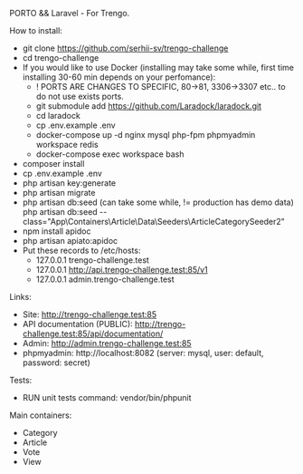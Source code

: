 PORTO && Laravel - For Trengo.

How to install:

- git clone https://github.com/serhii-sv/trengo-challenge
- cd trengo-challenge
- If you would like to use Docker (installing may take some while, first time installing 30-60 min depends on your perfomance):
  - ! PORTS ARE CHANGES TO SPECIFIC, 80->81, 3306->3307 etc.. to do not use exists ports.
  - git submodule add https://github.com/Laradock/laradock.git
  - cd laradock
  - cp .env.example .env
  - docker-compose up -d nginx mysql php-fpm phpmyadmin workspace redis
  - docker-compose exec workspace bash
- composer install
- cp .env.example .env
- php artisan key:generate
- php artisan migrate
- php artisan db:seed (can take some while, != production has demo data)
  php artisan db:seed --class="App\Containers\Article\Data\Seeders\ArticleCategorySeeder2"
- npm install apidoc
- php artisan apiato:apidoc
- Put these records to /etc/hosts:
  - 127.0.0.1  trengo-challenge.test
  - 127.0.0.1  http://api.trengo-challenge.test:85/v1
  - 127.0.0.1  admin.trengo-challenge.test

Links:

- Site: http://trengo-challenge.test:85
- API documentation (PUBLIC): http://trengo-challenge.test:85/api/documentation/
- Admin: http://admin.trengo-challenge.test:85
- phpmyadmin: http://localhost:8082 (server: mysql, user: default, password: secret)

Tests:

- RUN unit tests command: vendor/bin/phpunit

Main containers:

- Category
- Article
- Vote
- View
